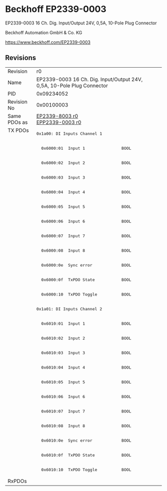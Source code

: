 # Beckhoff EP2339-0003

EP2339-0003 16 Ch. Dig. Input/Output 24V, 0,5A, 10-Pole Plug Connector

Beckhoff Automation GmbH & Co. KG

https://www.beckhoff.com/EP2339-0003

## Revisions
<table>
<tr>
<td>Revision</td>
<td>r0</td>
</tr>
<tr>
<td>Name</td>
<td>EP2339-0003 16 Ch. Dig. Input/Output 24V, 0,5A, 10-Pole Plug Connector</td>
</tr>
<tr>
<td>PID</td>
<td>0x09234052</td>
</tr>
<tr>
<td>Revision No</td>
<td>0x00100003</td>
</tr>
<tr>
<td>Same PDOs as</td>
<td><a href="EP2339-8003.md">EP2339-8003 r0</a><br/><a href="EPP2339-0003.md">EPP2339-0003 r0</a></td>
</tr>
<tr>
<td rowspan=24 valign=top>TX PDOs</td>
<td><pre>0x1a00: DI Inputs Channel 1</pre></td>
<td></td>
</tr>
<tr>
<td><pre>  0x6000:01  Input 1               BOOL</pre></td>
</tr>
<tr>
<td><pre>  0x6000:02  Input 2               BOOL</pre></td>
</tr>
<tr>
<td><pre>  0x6000:03  Input 3               BOOL</pre></td>
</tr>
<tr>
<td><pre>  0x6000:04  Input 4               BOOL</pre></td>
</tr>
<tr>
<td><pre>  0x6000:05  Input 5               BOOL</pre></td>
</tr>
<tr>
<td><pre>  0x6000:06  Input 6               BOOL</pre></td>
</tr>
<tr>
<td><pre>  0x6000:07  Input 7               BOOL</pre></td>
</tr>
<tr>
<td><pre>  0x6000:08  Input 8               BOOL</pre></td>
</tr>
<tr>
<td><pre>  0x6000:0e  Sync error            BOOL</pre></td>
</tr>
<tr>
<td><pre>  0x6000:0f  TxPDO State           BOOL</pre></td>
</tr>
<tr>
<td><pre>  0x6000:10  TxPDO Toggle          BOOL</pre></td>
</tr>
<tr>
<td><pre>0x1a01: DI Inputs Channel 2</pre></td>
</tr>
<tr>
<td><pre>  0x6010:01  Input 1               BOOL</pre></td>
</tr>
<tr>
<td><pre>  0x6010:02  Input 2               BOOL</pre></td>
</tr>
<tr>
<td><pre>  0x6010:03  Input 3               BOOL</pre></td>
</tr>
<tr>
<td><pre>  0x6010:04  Input 4               BOOL</pre></td>
</tr>
<tr>
<td><pre>  0x6010:05  Input 5               BOOL</pre></td>
</tr>
<tr>
<td><pre>  0x6010:06  Input 6               BOOL</pre></td>
</tr>
<tr>
<td><pre>  0x6010:07  Input 7               BOOL</pre></td>
</tr>
<tr>
<td><pre>  0x6010:08  Input 8               BOOL</pre></td>
</tr>
<tr>
<td><pre>  0x6010:0e  Sync error            BOOL</pre></td>
</tr>
<tr>
<td><pre>  0x6010:0f  TxPDO State           BOOL</pre></td>
</tr>
<tr>
<td><pre>  0x6010:10  TxPDO Toggle          BOOL</pre></td>
</tr>
<tr>
<td>RxPDOs</td>
<td></td>
</tr>
</table>
